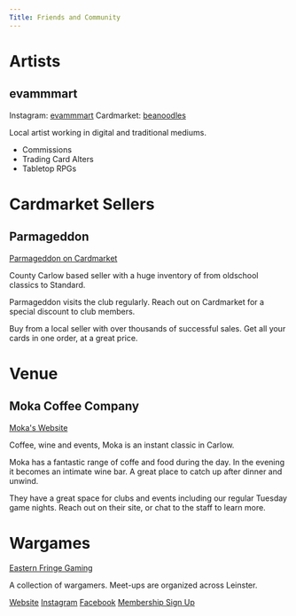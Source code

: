 ```yaml
---
Title: Friends and Community
---
```


# Artists

## evammmart

Instagram: [evammmart](https://www.instagram.com/p/DM2WovRoo3u/?igsh=bGF3OXEyc3JpZXY0)
Cardmarket: [beanoodles](https://www.cardmarket.com/en/Magic/Users/beanoodles)

Local artist working in digital and traditional mediums.
- Commissions
- Trading Card Alters
- Tabletop RPGs

# Cardmarket Sellers

## Parmageddon

[Parmageddon on Cardmarket](https://www.cardmarket.com/en/Magic/Users/Parmageddon)

County Carlow based seller with a huge inventory of from oldschool classics to Standard. 

Parmageddon visits the club regularly. Reach out on Cardmarket for a special discount to club members. 

Buy from a local seller with over thousands of successful sales. Get all your cards in one order, at a great price. 

# Venue

## Moka Coffee Company

[Moka's Website](https://www.mokacoffeecompany.com/)

Coffee, wine and events, Moka is an instant classic in Carlow. 

Moka has a fantastic range of coffe and food during the day. In the evening it becomes an intimate wine bar. A great place to catch up after dinner and unwind. 

They have a great space for clubs and events including our regular Tuesday game nights. Reach out on their site, or chat to the staff to learn more.

# Wargames

[Eastern Fringe Gaming](https://easternfringegaming.ie/)

A collection of wargamers. Meet-ups are organized across Leinster.

[Website](https://easternfringegaming.ie/)
[Instagram](https://www.instagram.com/easternfringegamingclub?igsh=MTlvbTRqdzhhczgxbQ==)
[Facebook](https://www.facebook.com/profile.php?id=61573128539223)
[Membership Sign Up](https://docs.google.com/forms/d/e/1FAIpQLSfkl90ZhXaGYDrebCuxytmI37hK5zKc3aiDaAlRIrPgFGJkGg/viewform)



